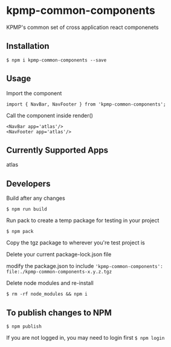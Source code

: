# kpmp-common-components
KPMP's common set of cross application react componenets


## Installation

```
$ npm i kpmp-common-components --save
```

## Usage

Import the component
```
import { NavBar, NavFooter } from 'kpmp-common-components';
```

Call the component inside render()
```
<NavBar app='atlas'/>
<NavFooter app='atlas'/>
```


## Currently Supported Apps

atlas



## Developers

Build after any changes

`$ npm run build`

Run pack to create a temp package for testing in your project

`$ npm pack`

Copy the tgz package to wherever you're test project is

Delete your current package-lock.json file

modify the package.json to include `'kpmp-common-components': file:./kpmp-common-components-x.y.z.tgz`

Delete node modules and re-install

`$ rm -rf node_modules && npm i`

## To publish changes to NPM
`$ npm publish`

If you are not logged in, you may need to login first
`$ npm login`
